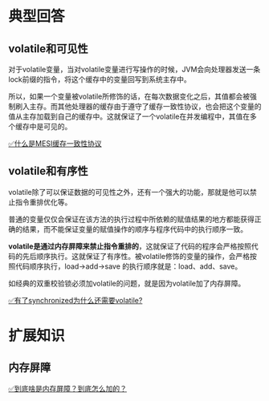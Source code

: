 # 典型回答
## volatile和可见性

对于volatile变量，当对volatile变量进行写操作的时候，JVM会向处理器发送一条lock前缀的指令，将这个缓存中的变量回写到系统主存中。

所以，如果一个变量被volatile所修饰的话，在每次数据变化之后，其值都会被强制刷入主存。而其他处理器的缓存由于遵守了缓存一致性协议，也会把这个变量的值从主存加载到自己的缓存中。这就保证了一个volatile在并发编程中，其值在多个缓存中是可见的。

[✅什么是MESI缓存一致性协议](https://www.yuque.com/hollis666/fo22bm/gg2n5fqckk442ouf?view=doc_embed)

## volatile和有序性

volatile除了可以保证数据的可见性之外，还有一个强大的功能，那就是他可以禁止指令重排优化等。

普通的变量仅仅会保证在该方法的执行过程中所依赖的赋值结果的地方都能获得正确的结果，而不能保证变量的赋值操作的顺序与程序代码中的执行顺序一致。

**volatile是通过内存屏障来禁止指令重排的**，这就保证了代码的程序会严格按照代码的先后顺序执行。这就保证了有序性。被volatile修饰的变量的操作，会严格按照代码顺序执行，load->add->save 的执行顺序就是：load、add、save。

如经典的双重校验锁必须加volatile的问题，就是因为volatile加了内存屏障。

[✅有了synchronized为什么还需要volatile?](https://www.yuque.com/hollis666/fo22bm/nl3dfw?view=doc_embed&inner=wyvtu)

# 扩展知识
## 内存屏障

[✅到底啥是内存屏障？到底怎么加的？](https://www.yuque.com/hollis666/fo22bm/kozqs205honv8nso?view=doc_embed)
